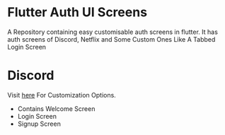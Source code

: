 # Flutter Auth UI Screens 

A Repository containing easy customisable auth screens in flutter. It has auth screens of Discord, Netflix and Some Custom Ones Like A Tabbed Login Screen 

# Discord 

Visit [here](https://github.com/desi-programmer/flutterUI/tree/master/lib/discordb) For Customization Options.

- Contains Welcome Screen
- Login Screen
- Signup Screen